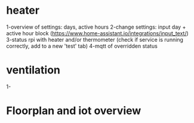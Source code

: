 # heater
1-overview of settings: days, active hours
2-change settings: input day + active hour block (https://www.home-assistant.io/integrations/input_text/)
3-status rpi with heater and/or thermometer (check if service is running correctly, add to a new 'test' tab)
4-mqtt of overridden status

# ventilation
1-

# Floorplan and iot overview